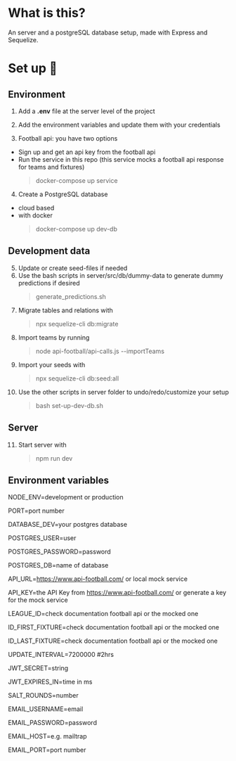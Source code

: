 # What is this?

An server and a postgreSQL database setup, made with Express and Sequelize.

# Set up :electric_plug:

## Environment

1. Add a **.env** file at the server level of the project

2. Add the environment variables and update them with your credentials

3. Football api: you have two options

- Sign up and get an api key from the football api
- Run the service in this repo (this service mocks a football api response for teams and fixtures)
  > docker-compose up service

4. Create a PostgreSQL database

- cloud based
- with docker
  > docker-compose up dev-db

## Development data

5. Update or create seed-files if needed
6. Use the bash scripts in server/src/db/dummy-data to generate dummy predictions if desired
   > generate_predictions.sh
7. Migrate tables and relations with
   > npx sequelize-cli db:migrate
8. Import teams by running
   > node api-football/api-calls.js --importTeams
9. Import your seeds with
   > npx sequelize-cli db:seed:all
10. Use the other scripts in server folder to undo/redo/customize your setup
    > bash set-up-dev-db.sh

## Server

11. Start server with
    > npm run dev

## Environment variables

NODE_ENV=development or production

PORT=port number

DATABASE_DEV=your postgres database

POSTGRES_USER=user

POSTGRES_PASSWORD=password

POSTGRES_DB=name of database

API_URL=https://www.api-football.com/ or local mock service

API_KEY=the API Key from https://www.api-football.com/ or generate a key for the mock service

LEAGUE_ID=check documentation football api or the mocked one

ID_FIRST_FIXTURE=check documentation football api or the mocked one

ID_LAST_FIXTURE=check documentation football api or the mocked one

UPDATE_INTERVAL=7200000 #2hrs

JWT_SECRET=string

JWT_EXPIRES_IN=time in ms

SALT_ROUNDS=number

EMAIL_USERNAME=email

EMAIL_PASSWORD=password

EMAIL_HOST=e.g. mailtrap

EMAIL_PORT=port number

